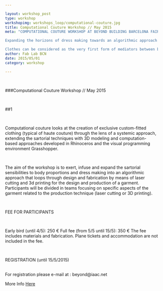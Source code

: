 ```yaml
---

layout: workshop_post
type: workshop
workshopimg: workshops_loop/computational-couture.jpg
title: Computational Couture Workshop // May 2015
meta: "COMPUTATIONAL COUTURE WORKSHOP AT BEYOND BUILDING BARCELONA FAIRE

Expanding the horizons of dress making towards an algorithmic approach

Clothes can be considered as the very first form of mediators between body, space and events, condensing in their aesthetics not only the evolution of its relation to the physical functions of the body (movement, protection, temperature regulation) but also the evolution of cultural expression precisely by exceeding the purely indexical performative relations, designing not only for the needs but for the desires."
author: Fab Lab BCN
date: 2015/05/01
category: workshop

---
```


<br>

###Computational Couture Workshop // May 2015

<br>

##1

<br>

Computational couture looks at the creation of exclusive custom-fitted clothing (typical of haute couture) through the lens of a systemic approach, extending the sartorial techniques with 3D modeling and computation-based approaches developed in Rhinoceros and the visual programming environment Grasshopper.

<br>

The aim of the workshop is to exert, infuse and expand the sartorial sensibilities to body proportions and dress making into an algorithmic approach that loops through design and fabrication by means of laser cutting and 3d printing for the design and production of a garment.
Participants will be divided in teams focusing on specific aspects of the garment related to the production technique (laser cutting or 3D printing).

<br>

FEE FOR PARTICIPANTS

<br>

Early bird (until 4/5): 250 €
Full fee (from 5/5 until 15/5): 350 €
The fee includes materials and fabrication. Plane tickets and accommodation are not  included in the fee.

<br>

REGISTRATION (until 15/5/2015)

<br>
For registration please e-mail at :
beyond@iaac.net

<br>

More Info [Here](http://beyond.iaac.net/?page_id=1046)
